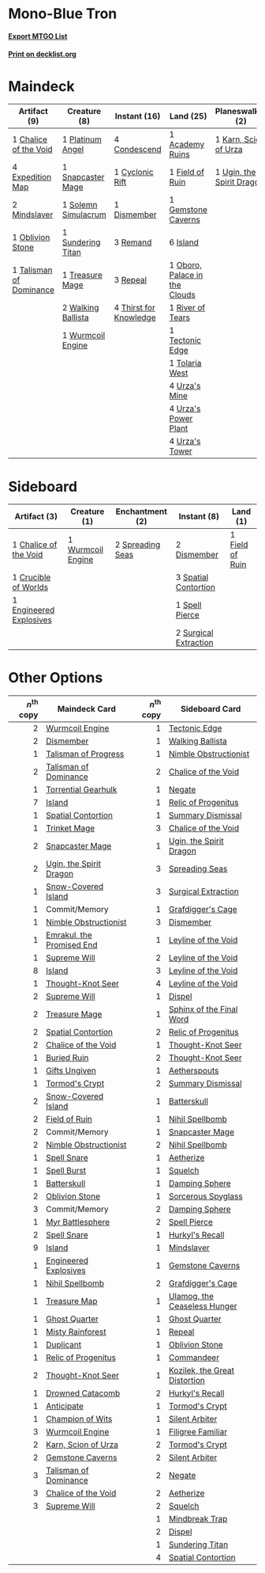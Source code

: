 # Mono-Blue Tron

#### [Export MTGO List](../collection/Mono-Blue%20Tron/Mono-Blue%20Tron.txt)
#### [Print on decklist.org](http://decklist.org/?deckmain=1%09Academy%20Ruins%0A1%09Chalice%20of%20the%20Void%0A4%09Condescend%0A1%09Cyclonic%20Rift%0A1%09Dismember%0A4%09Expedition%20Map%0A1%09Field%20of%20Ruin%0A1%09Gemstone%20Caverns%0A6%09Island%0A1%09Karn,%20Scion%20of%20Urza%0A2%09Mindslaver%0A1%09Oblivion%20Stone%0A1%09Oboro,%20Palace%20in%20the%20Clouds%0A1%09Platinum%20Angel%0A3%09Remand%0A3%09Repeal%0A1%09River%20of%20Tears%0A1%09Snapcaster%20Mage%0A1%09Solemn%20Simulacrum%0A1%09Sundering%20Titan%0A1%09Talisman%20of%20Dominance%0A1%09Tectonic%20Edge%0A4%09Thirst%20for%20Knowledge%0A1%09Tolaria%20West%0A1%09Treasure%20Mage%0A1%09Ugin,%20the%20Spirit%20Dragon%0A4%09Urza's%20Mine%0A4%09Urza's%20Power%20Plant%0A4%09Urza's%20Tower%0A2%09Walking%20Ballista%0A1%09Wurmcoil%20Engine&deckside=1%09Chalice%20of%20the%20Void%0A1%09Crucible%20of%20Worlds%0A2%09Dismember%0A1%09Engineered%20Explosives%0A1%09Field%20of%20Ruin%0A3%09Spatial%20Contortion%0A1%09Spell%20Pierce%0A2%09Spreading%20Seas%0A2%09Surgical%20Extraction%0A1%09Wurmcoil%20Engine)
# Maindeck

|                                           Artifact (9)                                           |                                         Creature (8)                                         |                                          Instant (16)                                           |                                               Land (25)                                               |                                          Planeswalker (2)                                          |
|--------------------------------------------------------------------------------------------------|----------------------------------------------------------------------------------------------|-------------------------------------------------------------------------------------------------|-------------------------------------------------------------------------------------------------------|----------------------------------------------------------------------------------------------------|
|1 [Chalice of the Void](http://gatherer.wizards.com/Pages/Card/Details.aspx?multiverseid=370411)  |1 [Platinum Angel](http://gatherer.wizards.com/Pages/Card/Details.aspx?multiverseid=425817)   |4 [Condescend](http://gatherer.wizards.com/Pages/Card/Details.aspx?multiverseid=438612)          |1 [Academy Ruins](http://gatherer.wizards.com/Pages/Card/Details.aspx?multiverseid=370424)             |1 [Karn, Scion of Urza](http://gatherer.wizards.com/Pages/Card/Details.aspx?multiverseid=442889)    |
|4 [Expedition Map](http://gatherer.wizards.com/Pages/Card/Details.aspx?multiverseid=397742)       |1 [Snapcaster Mage](http://gatherer.wizards.com/Pages/Card/Details.aspx?multiverseid=425875)  |1 [Cyclonic Rift](http://gatherer.wizards.com/Pages/Card/Details.aspx?multiverseid=425860)       |1 [Field of Ruin](http://gatherer.wizards.com/Pages/Card/Details.aspx?multiverseid=435415)             |1 [Ugin, the Spirit Dragon](http://gatherer.wizards.com/Pages/Card/Details.aspx?multiverseid=394086)|
|2 [Mindslaver](http://gatherer.wizards.com/Pages/Card/Details.aspx?multiverseid=209044)           |1 [Solemn Simulacrum](http://gatherer.wizards.com/Pages/Card/Details.aspx?multiverseid=420612)|1 [Dismember](http://gatherer.wizards.com/Pages/Card/Details.aspx?multiverseid=397830)           |1 [Gemstone Caverns](http://gatherer.wizards.com/Pages/Card/Details.aspx?multiverseid=122094)          |                                                                                                    |
|1 [Oblivion Stone](http://gatherer.wizards.com/Pages/Card/Details.aspx?multiverseid=438789)       |1 [Sundering Titan](http://gatherer.wizards.com/Pages/Card/Details.aspx?multiverseid=442222)  |3 [Remand](http://gatherer.wizards.com/Pages/Card/Details.aspx?multiverseid=397881)              |6 [Island](http://gatherer.wizards.com/Pages/Card/Details.aspx?multiverseid=439602)                    |                                                                                                    |
|1 [Talisman of Dominance](http://gatherer.wizards.com/Pages/Card/Details.aspx?multiverseid=430629)|1 [Treasure Mage](http://gatherer.wizards.com/Pages/Card/Details.aspx?multiverseid=442776)    |3 [Repeal](http://gatherer.wizards.com/Pages/Card/Details.aspx?multiverseid=397667)              |1 [Oboro, Palace in the Clouds](http://gatherer.wizards.com/Pages/Card/Details.aspx?multiverseid=74206)|                                                                                                    |
|                                                                                                  |2 [Walking Ballista](http://gatherer.wizards.com/Pages/Card/Details.aspx?multiverseid=423848) |4 [Thirst for Knowledge](http://gatherer.wizards.com/Pages/Card/Details.aspx?multiverseid=205311)|1 [River of Tears](http://gatherer.wizards.com/Pages/Card/Details.aspx?multiverseid=438812)            |                                                                                                    |
|                                                                                                  |1 [Wurmcoil Engine](http://gatherer.wizards.com/Pages/Card/Details.aspx?multiverseid=425825)  |                                                                                                 |1 [Tectonic Edge](http://gatherer.wizards.com/Pages/Card/Details.aspx?multiverseid=409575)             |                                                                                                    |
|                                                                                                  |                                                                                              |                                                                                                 |1 [Tolaria West](http://gatherer.wizards.com/Pages/Card/Details.aspx?multiverseid=416755)              |                                                                                                    |
|                                                                                                  |                                                                                              |                                                                                                 |4 [Urza's Mine](http://gatherer.wizards.com/Pages/Card/Details.aspx?multiverseid=220947)               |                                                                                                    |
|                                                                                                  |                                                                                              |                                                                                                 |4 [Urza's Power Plant](http://gatherer.wizards.com/Pages/Card/Details.aspx?multiverseid=220951)        |                                                                                                    |
|                                                                                                  |                                                                                              |                                                                                                 |4 [Urza's Tower](http://gatherer.wizards.com/Pages/Card/Details.aspx?multiverseid=220955)              |                                                                                                    |


# Sideboard

|                                           Artifact (3)                                           |                                        Creature (1)                                        |                                      Enchantment (2)                                      |                                          Instant (8)                                           |                                         Land (1)                                         |
|--------------------------------------------------------------------------------------------------|--------------------------------------------------------------------------------------------|-------------------------------------------------------------------------------------------|------------------------------------------------------------------------------------------------|------------------------------------------------------------------------------------------|
|1 [Chalice of the Void](http://gatherer.wizards.com/Pages/Card/Details.aspx?multiverseid=370411)  |1 [Wurmcoil Engine](http://gatherer.wizards.com/Pages/Card/Details.aspx?multiverseid=425825)|2 [Spreading Seas](http://gatherer.wizards.com/Pages/Card/Details.aspx?multiverseid=190405)|2 [Dismember](http://gatherer.wizards.com/Pages/Card/Details.aspx?multiverseid=397830)          |1 [Field of Ruin](http://gatherer.wizards.com/Pages/Card/Details.aspx?multiverseid=435415)|
|1 [Crucible of Worlds](http://gatherer.wizards.com/Pages/Card/Details.aspx?multiverseid=420598)   |                                                                                            |                                                                                           |3 [Spatial Contortion](http://gatherer.wizards.com/Pages/Card/Details.aspx?multiverseid=407518) |                                                                                          |
|1 [Engineered Explosives](http://gatherer.wizards.com/Pages/Card/Details.aspx?multiverseid=370549)|                                                                                            |                                                                                           |1 [Spell Pierce](http://gatherer.wizards.com/Pages/Card/Details.aspx?multiverseid=425876)       |                                                                                          |
|                                                                                                  |                                                                                            |                                                                                           |2 [Surgical Extraction](http://gatherer.wizards.com/Pages/Card/Details.aspx?multiverseid=397706)|                                                                                          |


# Other Options

|*n*<sup>th</sup> copy|                                           Maindeck Card                                            |*n*<sup>th</sup> copy|                                             Sideboard Card                                             |
|--------------------:|----------------------------------------------------------------------------------------------------|--------------------:|--------------------------------------------------------------------------------------------------------|
|                    2|[Wurmcoil Engine](http://gatherer.wizards.com/Pages/Card/Details.aspx?multiverseid=425825)          |                    1|[Tectonic Edge](http://gatherer.wizards.com/Pages/Card/Details.aspx?multiverseid=409575)                |
|                    2|[Dismember](http://gatherer.wizards.com/Pages/Card/Details.aspx?multiverseid=397830)                |                    1|[Walking Ballista](http://gatherer.wizards.com/Pages/Card/Details.aspx?multiverseid=423848)             |
|                    1|[Talisman of Progress](http://gatherer.wizards.com/Pages/Card/Details.aspx?multiverseid=39597)      |                    1|[Nimble Obstructionist](http://gatherer.wizards.com/Pages/Card/Details.aspx?multiverseid=430729)        |
|                    2|[Talisman of Dominance](http://gatherer.wizards.com/Pages/Card/Details.aspx?multiverseid=430629)    |                    2|[Chalice of the Void](http://gatherer.wizards.com/Pages/Card/Details.aspx?multiverseid=370411)          |
|                    1|[Torrential Gearhulk](http://gatherer.wizards.com/Pages/Card/Details.aspx?multiverseid=420589)      |                    1|[Negate](http://gatherer.wizards.com/Pages/Card/Details.aspx?multiverseid=447135)                       |
|                    7|[Island](http://gatherer.wizards.com/Pages/Card/Details.aspx?multiverseid=439602)                   |                    1|[Relic of Progenitus](http://gatherer.wizards.com/Pages/Card/Details.aspx?multiverseid=205326)          |
|                    1|[Spatial Contortion](http://gatherer.wizards.com/Pages/Card/Details.aspx?multiverseid=407518)       |                    1|[Summary Dismissal](http://gatherer.wizards.com/Pages/Card/Details.aspx?multiverseid=414370)            |
|                    1|[Trinket Mage](http://gatherer.wizards.com/Pages/Card/Details.aspx?multiverseid=442777)             |                    3|[Chalice of the Void](http://gatherer.wizards.com/Pages/Card/Details.aspx?multiverseid=370411)          |
|                    2|[Snapcaster Mage](http://gatherer.wizards.com/Pages/Card/Details.aspx?multiverseid=425875)          |                    1|[Ugin, the Spirit Dragon](http://gatherer.wizards.com/Pages/Card/Details.aspx?multiverseid=394086)      |
|                    2|[Ugin, the Spirit Dragon](http://gatherer.wizards.com/Pages/Card/Details.aspx?multiverseid=394086)  |                    3|[Spreading Seas](http://gatherer.wizards.com/Pages/Card/Details.aspx?multiverseid=190405)               |
|                    1|[Snow-Covered Island](http://gatherer.wizards.com/Pages/Card/Details.aspx?multiverseid=184813)      |                    3|[Surgical Extraction](http://gatherer.wizards.com/Pages/Card/Details.aspx?multiverseid=397706)          |
|                    1|Commit/Memory                                                                                       |                    1|[Grafdigger's Cage](http://gatherer.wizards.com/Pages/Card/Details.aspx?multiverseid=426046)            |
|                    1|[Nimble Obstructionist](http://gatherer.wizards.com/Pages/Card/Details.aspx?multiverseid=430729)    |                    3|[Dismember](http://gatherer.wizards.com/Pages/Card/Details.aspx?multiverseid=397830)                    |
|                    1|[Emrakul, the Promised End](http://gatherer.wizards.com/Pages/Card/Details.aspx?multiverseid=414295)|                    1|[Leyline of the Void](http://gatherer.wizards.com/Pages/Card/Details.aspx?multiverseid=205013)          |
|                    1|[Supreme Will](http://gatherer.wizards.com/Pages/Card/Details.aspx?multiverseid=430738)             |                    2|[Leyline of the Void](http://gatherer.wizards.com/Pages/Card/Details.aspx?multiverseid=205013)          |
|                    8|[Island](http://gatherer.wizards.com/Pages/Card/Details.aspx?multiverseid=439602)                   |                    3|[Leyline of the Void](http://gatherer.wizards.com/Pages/Card/Details.aspx?multiverseid=205013)          |
|                    1|[Thought-Knot Seer](http://gatherer.wizards.com/Pages/Card/Details.aspx?multiverseid=407519)        |                    4|[Leyline of the Void](http://gatherer.wizards.com/Pages/Card/Details.aspx?multiverseid=205013)          |
|                    2|[Supreme Will](http://gatherer.wizards.com/Pages/Card/Details.aspx?multiverseid=430738)             |                    1|[Dispel](http://gatherer.wizards.com/Pages/Card/Details.aspx?multiverseid=201562)                       |
|                    2|[Treasure Mage](http://gatherer.wizards.com/Pages/Card/Details.aspx?multiverseid=442776)            |                    1|[Sphinx of the Final Word](http://gatherer.wizards.com/Pages/Card/Details.aspx?multiverseid=407573)     |
|                    2|[Spatial Contortion](http://gatherer.wizards.com/Pages/Card/Details.aspx?multiverseid=407518)       |                    2|[Relic of Progenitus](http://gatherer.wizards.com/Pages/Card/Details.aspx?multiverseid=205326)          |
|                    2|[Chalice of the Void](http://gatherer.wizards.com/Pages/Card/Details.aspx?multiverseid=370411)      |                    1|[Thought-Knot Seer](http://gatherer.wizards.com/Pages/Card/Details.aspx?multiverseid=407519)            |
|                    1|[Buried Ruin](http://gatherer.wizards.com/Pages/Card/Details.aspx?multiverseid=446977)              |                    2|[Thought-Knot Seer](http://gatherer.wizards.com/Pages/Card/Details.aspx?multiverseid=407519)            |
|                    1|[Gifts Ungiven](http://gatherer.wizards.com/Pages/Card/Details.aspx?multiverseid=370368)            |                    1|[Aetherspouts](http://gatherer.wizards.com/Pages/Card/Details.aspx?multiverseid=383178)                 |
|                    1|[Tormod's Crypt](http://gatherer.wizards.com/Pages/Card/Details.aspx?multiverseid=389723)           |                    2|[Summary Dismissal](http://gatherer.wizards.com/Pages/Card/Details.aspx?multiverseid=414370)            |
|                    2|[Snow-Covered Island](http://gatherer.wizards.com/Pages/Card/Details.aspx?multiverseid=184813)      |                    1|[Batterskull](http://gatherer.wizards.com/Pages/Card/Details.aspx?multiverseid=233055)                  |
|                    2|[Field of Ruin](http://gatherer.wizards.com/Pages/Card/Details.aspx?multiverseid=435415)            |                    1|[Nihil Spellbomb](http://gatherer.wizards.com/Pages/Card/Details.aspx?multiverseid=442215)              |
|                    2|Commit/Memory                                                                                       |                    1|[Snapcaster Mage](http://gatherer.wizards.com/Pages/Card/Details.aspx?multiverseid=425875)              |
|                    2|[Nimble Obstructionist](http://gatherer.wizards.com/Pages/Card/Details.aspx?multiverseid=430729)    |                    2|[Nihil Spellbomb](http://gatherer.wizards.com/Pages/Card/Details.aspx?multiverseid=442215)              |
|                    1|[Spell Snare](http://gatherer.wizards.com/Pages/Card/Details.aspx?multiverseid=370447)              |                    1|[Aetherize](http://gatherer.wizards.com/Pages/Card/Details.aspx?multiverseid=438606)                    |
|                    1|[Spell Burst](http://gatherer.wizards.com/Pages/Card/Details.aspx?multiverseid=109707)              |                    1|[Squelch](http://gatherer.wizards.com/Pages/Card/Details.aspx?multiverseid=80290)                       |
|                    1|[Batterskull](http://gatherer.wizards.com/Pages/Card/Details.aspx?multiverseid=233055)              |                    1|[Damping Sphere](http://gatherer.wizards.com/Pages/Card/Details.aspx?multiverseid=443101)               |
|                    2|[Oblivion Stone](http://gatherer.wizards.com/Pages/Card/Details.aspx?multiverseid=438789)           |                    1|[Sorcerous Spyglass](http://gatherer.wizards.com/Pages/Card/Details.aspx?multiverseid=435407)           |
|                    3|Commit/Memory                                                                                       |                    2|[Damping Sphere](http://gatherer.wizards.com/Pages/Card/Details.aspx?multiverseid=443101)               |
|                    1|[Myr Battlesphere](http://gatherer.wizards.com/Pages/Card/Details.aspx?multiverseid=442793)         |                    2|[Spell Pierce](http://gatherer.wizards.com/Pages/Card/Details.aspx?multiverseid=425876)                 |
|                    2|[Spell Snare](http://gatherer.wizards.com/Pages/Card/Details.aspx?multiverseid=370447)              |                    1|[Hurkyl's Recall](http://gatherer.wizards.com/Pages/Card/Details.aspx?multiverseid=397868)              |
|                    9|[Island](http://gatherer.wizards.com/Pages/Card/Details.aspx?multiverseid=439602)                   |                    1|[Mindslaver](http://gatherer.wizards.com/Pages/Card/Details.aspx?multiverseid=209044)                   |
|                    1|[Engineered Explosives](http://gatherer.wizards.com/Pages/Card/Details.aspx?multiverseid=370549)    |                    1|[Gemstone Caverns](http://gatherer.wizards.com/Pages/Card/Details.aspx?multiverseid=122094)             |
|                    1|[Nihil Spellbomb](http://gatherer.wizards.com/Pages/Card/Details.aspx?multiverseid=442215)          |                    2|[Grafdigger's Cage](http://gatherer.wizards.com/Pages/Card/Details.aspx?multiverseid=426046)            |
|                    1|[Treasure Map](http://gatherer.wizards.com/Pages/Card/Details.aspx?multiverseid=435410)             |                    1|[Ulamog, the Ceaseless Hunger](http://gatherer.wizards.com/Pages/Card/Details.aspx?multiverseid=402079) |
|                    1|[Ghost Quarter](http://gatherer.wizards.com/Pages/Card/Details.aspx?multiverseid=430470)            |                    1|[Ghost Quarter](http://gatherer.wizards.com/Pages/Card/Details.aspx?multiverseid=430470)                |
|                    1|[Misty Rainforest](http://gatherer.wizards.com/Pages/Card/Details.aspx?multiverseid=426065)         |                    1|[Repeal](http://gatherer.wizards.com/Pages/Card/Details.aspx?multiverseid=397667)                       |
|                    1|[Duplicant](http://gatherer.wizards.com/Pages/Card/Details.aspx?multiverseid=413762)                |                    1|[Oblivion Stone](http://gatherer.wizards.com/Pages/Card/Details.aspx?multiverseid=438789)               |
|                    1|[Relic of Progenitus](http://gatherer.wizards.com/Pages/Card/Details.aspx?multiverseid=205326)      |                    1|[Commandeer](http://gatherer.wizards.com/Pages/Card/Details.aspx?multiverseid=121243)                   |
|                    2|[Thought-Knot Seer](http://gatherer.wizards.com/Pages/Card/Details.aspx?multiverseid=407519)        |                    1|[Kozilek, the Great Distortion](http://gatherer.wizards.com/Pages/Card/Details.aspx?multiverseid=407514)|
|                    1|[Drowned Catacomb](http://gatherer.wizards.com/Pages/Card/Details.aspx?multiverseid=430633)         |                    2|[Hurkyl's Recall](http://gatherer.wizards.com/Pages/Card/Details.aspx?multiverseid=397868)              |
|                    1|[Anticipate](http://gatherer.wizards.com/Pages/Card/Details.aspx?multiverseid=447180)               |                    1|[Tormod's Crypt](http://gatherer.wizards.com/Pages/Card/Details.aspx?multiverseid=389723)               |
|                    1|[Champion of Wits](http://gatherer.wizards.com/Pages/Card/Details.aspx?multiverseid=430720)         |                    1|[Silent Arbiter](http://gatherer.wizards.com/Pages/Card/Details.aspx?multiverseid=382362)               |
|                    3|[Wurmcoil Engine](http://gatherer.wizards.com/Pages/Card/Details.aspx?multiverseid=425825)          |                    1|[Filigree Familiar](http://gatherer.wizards.com/Pages/Card/Details.aspx?multiverseid=442789)            |
|                    2|[Karn, Scion of Urza](http://gatherer.wizards.com/Pages/Card/Details.aspx?multiverseid=442889)      |                    2|[Tormod's Crypt](http://gatherer.wizards.com/Pages/Card/Details.aspx?multiverseid=389723)               |
|                    2|[Gemstone Caverns](http://gatherer.wizards.com/Pages/Card/Details.aspx?multiverseid=122094)         |                    2|[Silent Arbiter](http://gatherer.wizards.com/Pages/Card/Details.aspx?multiverseid=382362)               |
|                    3|[Talisman of Dominance](http://gatherer.wizards.com/Pages/Card/Details.aspx?multiverseid=430629)    |                    2|[Negate](http://gatherer.wizards.com/Pages/Card/Details.aspx?multiverseid=447135)                       |
|                    3|[Chalice of the Void](http://gatherer.wizards.com/Pages/Card/Details.aspx?multiverseid=370411)      |                    2|[Aetherize](http://gatherer.wizards.com/Pages/Card/Details.aspx?multiverseid=438606)                    |
|                    3|[Supreme Will](http://gatherer.wizards.com/Pages/Card/Details.aspx?multiverseid=430738)             |                    2|[Squelch](http://gatherer.wizards.com/Pages/Card/Details.aspx?multiverseid=80290)                       |
|                     |                                                                                                    |                    1|[Mindbreak Trap](http://gatherer.wizards.com/Pages/Card/Details.aspx?multiverseid=197532)               |
|                     |                                                                                                    |                    2|[Dispel](http://gatherer.wizards.com/Pages/Card/Details.aspx?multiverseid=201562)                       |
|                     |                                                                                                    |                    1|[Sundering Titan](http://gatherer.wizards.com/Pages/Card/Details.aspx?multiverseid=442222)              |
|                     |                                                                                                    |                    4|[Spatial Contortion](http://gatherer.wizards.com/Pages/Card/Details.aspx?multiverseid=407518)           |

